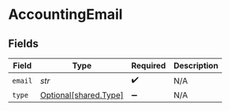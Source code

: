 # AccountingEmail


## Fields

| Field                                                | Type                                                 | Required                                             | Description                                          |
| ---------------------------------------------------- | ---------------------------------------------------- | ---------------------------------------------------- | ---------------------------------------------------- |
| `email`                                              | *str*                                                | :heavy_check_mark:                                   | N/A                                                  |
| `type`                                               | [Optional[shared.Type]](../../models/shared/type.md) | :heavy_minus_sign:                                   | N/A                                                  |